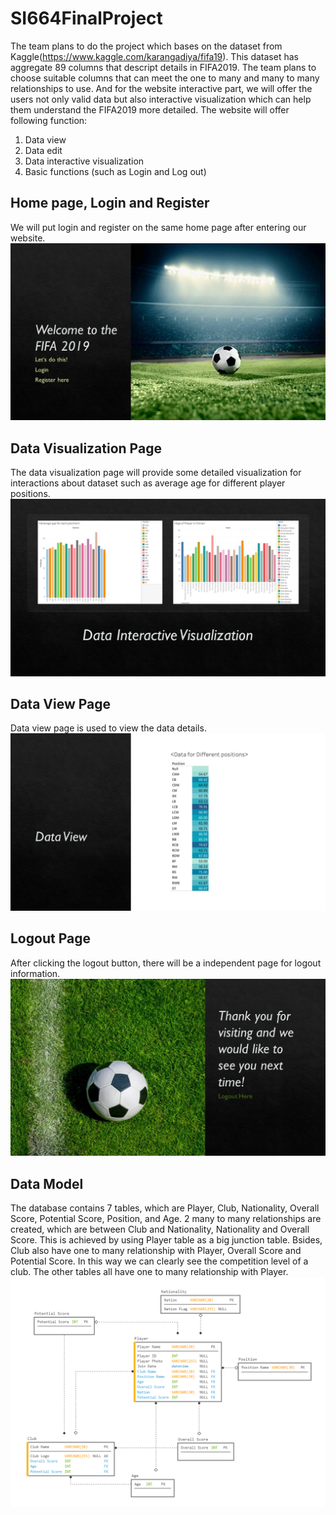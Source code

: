# SI664FinalProject 

The team plans to do the project which bases on the dataset from
Kaggle(https://www.kaggle.com/karangadiya/fifa19). This dataset has aggregate 89
columns that descript details in FIFA2019. The team plans to choose suitable
columns that can meet the one to many and many to many relationships to use.
And for the website interactive part, we will offer the users not only valid data but
also interactive visualization which can help them understand the FIFA2019 more
detailed.
The website will offer following function:
1. Data view
2. Data edit
3. Data interactive visualization
4. Basic functions (such as Login and Log out)

## Home page, Login and Register
We will put login and register on the same home page after entering our website.
![the beginning page](https://github.com/yutongliu96/SI664FinalProject/blob/master/UI/login.JPG)

## Data Visualization Page
The data visualization page will provide some detailed visualization for interactions about dataset such as average age for different player positions.
![DV page](https://github.com/yutongliu96/SI664FinalProject/blob/master/UI/data_visualization.JPG)

## Data View Page
Data view page is used to view the data details.
![data view page](https://github.com/yutongliu96/SI664FinalProject/blob/master/UI/data_view.JPG)

## Logout Page
After clicking the logout button, there will be a independent page for logout information.
![log out page](https://github.com/yutongliu96/SI664FinalProject/blob/master/UI/logout.JPG)

## Data Model
The database contains 7 tables, which are Player, Club, Nationality, Overall Score, Potential Score, Position, and Age. 2 many to many relationships are created, which are between Club and Nationality, Nationality and Overall Score. This is achieved by using Player table as a big junction table. Bsides, Club also have one to many relationship with Player, Overall Score and Potential Score. In this way we can clearly see the competition level of a club.  The other tables all have one to many relationship with Player.
![data model](https://github.com/yutongliu96/SI664FinalProject/blob/master/statics/Data_Model.png)
